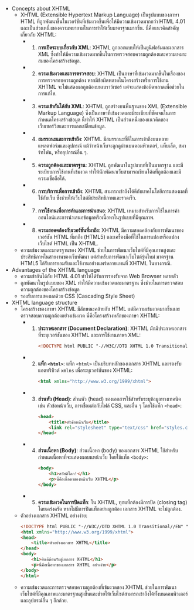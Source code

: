 - Concepts about XHTML
	- XHTML (Extensible Hypertext Markup Language) เป็นรูปแบบของภาษา HTML ที่ถูกพัฒนาขึ้นในเวอร์ชันที่เข้มงวดขึ้นเพื่อให้มีความเข้มงวดมากกว่า HTML 4.01 และเป็นส่วนหนึ่งของความพยายามในการทำให้เว็บมาตรฐานมากขึ้น. นี่คือแนวคิดสำคัญเกี่ยวกับ XHTML:
		- 1. **การเปิดระบบเกี่ยวกับ XML**: XHTML ถูกออกแบบให้เป็นยูนิฟอร์มและเอกสาร XML ซึ่งทำให้มีความเข้มงวดมากขึ้นในการตรวจสอบความถูกต้องและความเหมาะสมของโครงสร้างข้อมูล.
		- 2. **ความเข้มงวดและการตรวจสอบ**: XHTML เป็นภาษาที่เข้มงวดมากขึ้นในเรื่องของการตรวจสอบความถูกต้อง หากมีข้อผิดพลาดในโครงสร้างหรือการใช้งาน XHTML จะไม่แสดงผลถูกต้องบนเบราว์เซอร์ แต่จะแสดงข้อผิดพลาดเพื่อช่วยในการแก้ไข.
		- 3. **ความเข้ากันได้กับ XML**: XHTML ถูกสร้างบนพื้นฐานของ XML (Extensible Markup Language) ซึ่งเป็นภาษาที่เข้มงวดและมีระเบียบที่ชัดเจนในการกำหนดโครงสร้างข้อมูล นี่ทำให้ XHTML เป็นส่วนหนึ่งของแนวคิดของเว็บเซอร์วิสและการแลกเปลี่ยนข้อมูล.
		- 4. **สมรรถนะและการเข้าถึง**: XHTML มีสมรรถนะที่ดีในการเข้าถึงบนหลายแพลตฟอร์มและอุปกรณ์ แม้ว่าหน้าเว็บจะถูกดูผ่านบนคอมพิวเตอร์, แท็บเล็ต, สมาร์ทโฟน, หรืออุปกรณ์อื่น ๆ.
		- 5. **ความถูกต้องและมาตรฐาน**: XHTML ถูกพัฒนาในรูปแบบที่เป็นมาตรฐาน และมีระเบียบการใช้งานที่เข้มงวด ทำให้นักพัฒนาเว็บสามารถเขียนโค้ดที่ถูกต้องและมีความเชื่อถือได้.
		- 6. **การบริการเพื่อการเข้าถึง**: XHTML สามารถเข้าถึงได้ดีกับเทคโนโลยีการแสดงผลที่ใช้กับเว็บ ซึ่งช่วยให้เว็บไซต์มีประสิทธิภาพและรวดเร็ว.
		- 7. **การใช้งานเพื่อการค้าและการนำเสนอ**: XHTML เหมาะสำหรับการใช้ในการค้าออนไลน์และการนำเสนอข้อมูลหรือเนื้อหาในรูปแบบที่มีคุณภาพ.
		- 8. **ความสอดคล้องกับเวอร์ชันที่มาถึง**: XHTML มีความสอดคล้องกับการพัฒนาของเวอร์ชัน HTML ที่มาถึง (HTML5) และเครื่องมือที่ใช้ในการแปลงหรือแปลงเว็บไซต์ HTML เป็น XHTML.
	- ความเข้มงวดและมาตรฐานของ XHTML ช่วยในการพัฒนาเว็บไซต์ที่มีคุณภาพสูงและประสิทธิภาพในสายงานของเว็บพัฒนา แต่สำหรับการพัฒนาเว็บไซต์รุ่นใหม่ มาตรฐาน HTML5 ได้รับการยอมรับและใช้งานอย่างแพร่หลายแทนที่ XHTML ในบางกรณี.
- Advantages of the XHTML language
	- ความเข้ากันได้กับ HTML 4.01 ทำให้ได้รับการรองรับจาก Web Browser หลายตัว
	- ถูกพัฒนาในรูปแบบของ XML ทำให้มีความเข้มงวดและมาตรฐาน ซึ่งช่วยในการตรวจสอบความถูกต้องของโครงสร้างข้อมูล
	- รองรับการแสดงผลด้วย CSS (Cascading Style Sheet)
- XHTML language structure
	- โครงสร้างของภาษา XHTML มีลักษณะคล้ายกับ HTML แต่มีความเข้มงวดมากขึ้นและตรวจสอบความถูกต้องอย่างเข้มงวด นี่คือโครงสร้างหลักของภาษา XHTML:
		- 1. **ประกาศเอกสาร (Document Declaration)**: XHTML มักมีประกาศเอกสารที่ระบุเวอร์ชันของ XHTML และการใช้งานภาษา XML:
		     ```html
		     <!DOCTYPE html PUBLIC "-//W3C//DTD XHTML 1.0 Transitional//EN" "http://www.w3.org/TR/xhtml1/DTD/xhtml1-transitional.dtd">
		     ```
		- 2. **แท็ก `<html>`**: แท็ก `<html>` เป็นบริบทหลักของเอกสาร XHTML และรองรับแอตทริบิวต์ `xmlns` เพื่อระบุเวอร์ชันของ XHTML:
		     ```html
		     <html xmlns="http://www.w3.org/1999/xhtml">
		     ```
		- 3. **ส่วนหัว (Head)**: ส่วนหัว (head) ของเอกสารใช้สำหรับระบุข้อมูลทางเทคนิค เช่น หัวข้อหน้าเว็บ, การเชื่อมต่อกับไฟล์ CSS, และอื่น ๆ โดยใช้แท็ก `<head>`:
		     ```html
		     <head>
		         <title>หัวข้อหน้าเว็บ</title>
		         <link rel="stylesheet" type="text/css" href="styles.css" />
		     </head>
		     ```
		- 4. **ส่วนเนื้อหา (Body)**: ส่วนเนื้อหา (body) ของเอกสาร XHTML ใช้สำหรับกำหนดเนื้อหาที่จะแสดงผลบนหน้าเว็บ โดยใช้แท็ก `<body>`:
		     ```html
		     <body>
		         <h1>สวัสดีโลก!</h1>
		         <p>นี่คือเนื้อหาของหน้าเว็บ XHTML</p>
		     </body>
		     ```
		- 5. **ความเข้มงวดในการปิดแท็ก**: ใน XHTML, ทุกแท็กต้องมีการปิด (closing tag) โดยเคร่งครัด หากไม่มีการปิดแท็กอย่างถูกต้อง เอกสาร XHTML จะไม่ถูกต้อง.
	- ตัวอย่างเอกสาร XHTML อย่างง่าย:
	  ```html
	  <!DOCTYPE html PUBLIC "-//W3C//DTD XHTML 1.0 Transitional//EN" "http://www.w3.org/TR/xhtml1/DTD/xhtml1-transitional.dtd">
	  <html xmlns="http://www.w3.org/1999/xhtml">
	  <head>
	      <title>ตัวอย่างเอกสาร XHTML</title>
	  </head>
	  <body>
	      <h1>ยินดีต้อนรับสู่เอกสาร XHTML</h1>
	      <p>นี่คือเนื้อหาของเอกสาร XHTML อย่างง่าย</p>
	  </body>
	  </html>
	  ```
	- ความเข้มงวดและการตรวจสอบความถูกต้องที่เข้มงวดของ XHTML ช่วยในการพัฒนาเว็บไซต์ที่มีคุณภาพและมาตรฐานสูงขึ้นและช่วยให้เว็บไซต์สามารถเข้าถึงได้ทั้งบนคอมพิวเตอร์และอุปกรณ์อื่น ๆ อีกด้วย.